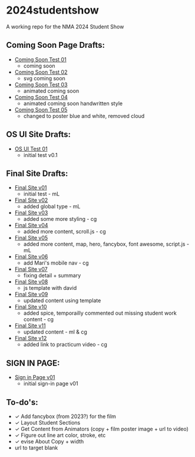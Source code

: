 # 2024studentshow
A working repo for the NMA 2024 Student Show

## Coming Soon Page Drafts:
* [Coming Soon Test 01](https://newmediaarts.github.io/2024studentshow/test01-comingsoon)
   - coming soon
* [Coming Soon Test 02](https://newmediaarts.github.io/2024studentshow/test02-comingsoon)
   - svg coming soon
* [Coming Soon Test 03](https://newmediaarts.github.io/2024studentshow/test03-comingsoon)
   - animated coming soon
* [Coming Soon Test 04](https://newmediaarts.github.io/2024studentshow/test04-comingsoon)
   - animated coming soon handwritten style
* [Coming Soon Test 05](https://newmediaarts.github.io/2024studentshow/test05-comingsoon)
   - changed to poster blue and white, removed cloud


## OS UI Site Drafts:
* [OS UI Test 01](https://newmediaarts.github.io/2024studentshow/os-ui-test01)
   - initial test v0.1

## Final Site Drafts:
* [Final Site v01](https://newmediaarts.github.io/2024studentshow/final-site-v01)
   - initial test - mL
* [Final Site v02](https://newmediaarts.github.io/2024studentshow/final-site-v02)
   - added global type - mL
* [Final Site v03](https://newmediaarts.github.io/2024studentshow/final-site-v03)
   - added some more styling - cg
* [Final Site v04](https://newmediaarts.github.io/2024studentshow/final-site-v04)
   - added more content, scroll.js - cg
* [Final Site v05](https://newmediaarts.github.io/2024studentshow/final-site-v05)
   - added more content, map, hero, fancybox, font awesome, script.js - mL
* [Final Site v06](https://newmediaarts.github.io/2024studentshow/final-site-v06)
   - add Mari's mobile nav - cg
* [Final Site v07](https://newmediaarts.github.io/2024studentshow/final-site-v07)
   - fixing detail + summary
* [Final Site v08](https://newmediaarts.github.io/2024studentshow/final-site-v08)
   - js template with david
* [Final Site v09](https://newmediaarts.github.io/2024studentshow/final-site-v09)
   - updated content using template
* [Final Site v10](https://newmediaarts.github.io/2024studentshow/final-site-v10)
   - added spice, temporailly commented out missing student work content - cg
* [Final Site v11](https://newmediaarts.github.io/2024studentshow/final-site-v11)
   - updated content - ml & cg
* [Final Site v12](https://newmediaarts.github.io/2024studentshow/final-site-v12)
   - added link to practicum video - cg

## SIGN IN PAGE:
* [Sign in Page v01](https://newmediaarts.github.io/2024studentshow/signin)
   - initial sign-in page v01

## To-do's:
* ✓ Add fancybox (from 2023?) for the film 
* ✓ Layout Student Sections
* ✓ Get Content from Animators (copy + film poster image + url to video)
* ✓ Figure out line art color, stroke, etc
* ✓ evise About Copy + width
* url to target blank